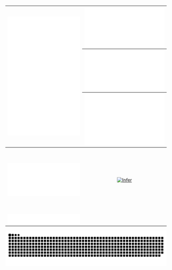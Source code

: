 <div align="center">
  <table>
    <thead>
      <tr>
        <th rowspan="3">
          <img src="./uwu/metrics.classic.svg" alt="classic" />
        </th>
        <th>
          <img src="./uwu/metrics.meteor.svg" alt="fullyear" />
        </th>
      </tr>
      <tr>
        <th>
          <img src="./uwu/metrics.meteor.svg" alt="fullyear" />
        </th>
      </tr>
      <tr>
        <th>
          <img src="./uwu/metrics.plugin.isocalendar.fullyear.svg" alt="fullyear" />
        </th>
      </tr>
    </thead>
    <tbody>
      <tr>
        <td>
          <img src="./uwu/metrics.spoti.svg" alt="spoti" </td>
        <td rowspan="2" style="display: flex; align-items: center; justify-content: center; height: 200px;">
          <a href="https://discord.com/users/762574927487303691">
            <img src="https://lanyard.cnrad.dev/api/762574927487303691?borderRadius=20px&bg=00000000&idleMessage=probably%20Sleeping" alt="Infer" style="height: 100%;" />
          </a>
        </td>
      </tr>
      <tr>
        <td>
          <img src="./uwu/metrics.notable.svg" alt="notable" />
        </td>
      </tr>
    </tbody>
  </table>
</div>
<picture>
  <source media="(prefers-color-scheme: dark)" srcset="https://raw.githubusercontent.com/Infer2/Infer2/uwu/github-snake-dark.svg" />
  <source media="(prefers-color-scheme: light)" srcset="https://raw.githubusercontent.com/Infer2/Infer2/uwu/github-snake.svg" />
  <img alt="github-snake" src="https://raw.githubusercontent.com/Infer2/Infer2/uwu/github-snake.svg" />
</picture>
<!-- uwuu -->




